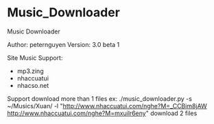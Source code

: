 Music_Downloader
================

Music Downloader

Author: peternguyen
Version: 3.0 beta 1

Site Music Support:
- mp3.zing
- nhaccuatui
- nhacso.net

Support download more than 1 files
ex:
	./music_downloader.py -s ~/Musics/Xuan/ -l "http://www.nhaccuatui.com/nghe?M=_CCBim8jAW http://www.nhaccuatui.com/nghe?M=mxuilr6eny"
download 2 files
